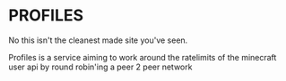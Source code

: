 # PROFILES

No this isn't the cleanest made site you've seen.

Profiles is a service aiming to work around the ratelimits of the minecraft user api by round robin'ing a peer 2 peer network
